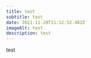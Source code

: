 ```yaml
---
title: test
subtitle: test
date: 2021-11-20T11:12:52.482Z
imageAlt: test
description: test
---
```

test